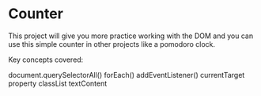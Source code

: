 # Counter
This project will give you more practice working with the DOM and you can use this simple counter in other projects like a pomodoro clock.

Key concepts covered:

document.querySelectorAll()
forEach()
addEventListener()
currentTarget property
classList
textContent
